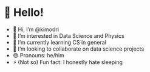 # 👋 Hello!

- 👋 Hi, I’m @kimodri
- 👀 I’m interested in Data Science and Physics
- 🌱 I’m currently learning CS in general
- 💞️ I’m looking to collaborate on data science projects
- 😄 Pronouns: he/him
- ⚡ (Not so) Fun fact: I honestly hate sleeping 

<!---
kimodri/kimodri is a ✨ special ✨ repository because its `README.md` (this file) appears on your GitHub profile.
You can click the Preview link to take a look at your changes.
--->
